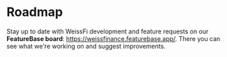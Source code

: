 # Roadmap

Stay up to date with WeissFi development and feature requests on our **FeatureBase board**: https://weissfinance.featurebase.app/. There you can see what we're working on and suggest improvements.
